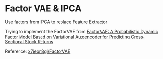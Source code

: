 # Factor VAE & IPCA

Use factors from IPCA to replace Feature Extractor

Trying to implement the FactorVAE from [FactorVAE: A Probabilistic Dynamic Factor Model Based on Variational Autoencoder for Predicting Cross-Sectional Stock Returns](https://ojs.aaai.org/index.php/AAAI/article/view/20369)

Reference: [x7jeon8gi/FactorVAE](https://github.com/x7jeon8gi/FactorVAE)